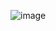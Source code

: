 ![image](https://github.com/softdrawart/Blender_Bake_Anim_Texture/assets/43582998/ab23756d-f431-4a9e-a9d0-df243cccb9d7)

